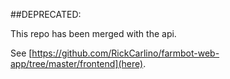 ##DEPRECATED:

This repo has been merged with the api.

See [https://github.com/RickCarlino/farmbot-web-app/tree/master/frontend](here).
